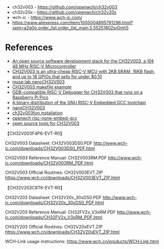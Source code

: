 - ch32v003 - https://github.com/openwch/ch32v003
- ch32v20x - https://github.com/openwch/ch32v20x
- wch-ic - https://www.wch-ic.com/
- https://www.aliexpress.com/item/1005004895791296.html?spm=a2g0o.order_list.order_list_main.5.55251802sr0mh5

# References

- [An open source software development stack for the CH32V003, a 10¢ 48 MHz RISC-V Microcontroller](https://github.com/cnlohr/ch32v003fun/tree/master)
- [CH32V003 is an ultra-cheap RISC-V MCU with 2KB SRAM, 16KB flash, and up to 18 GPIOs that sells for under $0.10](https://github.com/openwch/ch32v003/tree/main)
- [muse lab nanoCH32V003](https://github.com/wuxx/nanoCH32V003/tree/master)
- [CH32V003 makefile example](https://github.com/wuxx/CH32V003-makefile-example)
- [GDB-compatible RISC-V Debugger for CH32V003 that runs on a Raspberry Pi Pico](https://github.com/aappleby/PicoRVD)
- [A binary distribution of the GNU RISC-V Embedded GCC toolchain](https://github.com/xpack-dev-tools/riscv-none-elf-gcc-xpack/tree/xpack)
- [nanoCH32V003](https://github.com/wuxx/nanoCH32V003)
- [ch32v003fun installation](https://github.com/cnlohr/ch32v003fun/wiki/Installation)
- [openwch risc-none-embed-gcc](https://github.com/openwch/risc-none-embed-gcc/tree/main)
- [open source tools for CH32V003](https://www.youtube.com/watch?v=YeclCYnlnp0)

【CH32V003F4P6-EVT-R0】

CH32V003 Datasheet: CH32V003DS0.PDF http://www.wch-ic.com/downloads/CH32V003DS0_PDF.html

CH32V003 Reference Manual: CH32V003RM.PDF http://www.wch-ic.com/downloads/CH32V003RM_PDF.html

CH32V003 Official Routines: CH32V003EVT.ZIP https://www.wch.cn/downloads/CH32V003EVT_ZIP.html

【CH32V203C8T6-EVT-R0】

CH32V203 Datasheet: CH32V20x_30xDS0.PDF http://www.wch-ic.com/downloads/CH32V20x_30xDS0_PDF.html

CH32V203 Reference Manual: CH32FV2x_V3xRM.PDF http://www.wch-ic.com/downloads/CH32FV2x_V3xRM_PDF.html

CH32V203 Official Routines: CH32V20xEVT.ZIP https://www.wch.cn/downloads/CH32V20xEVT_ZIP.html

WCH-Link usage instructions: https://www.wch.cn/products/WCH‐Link.html
